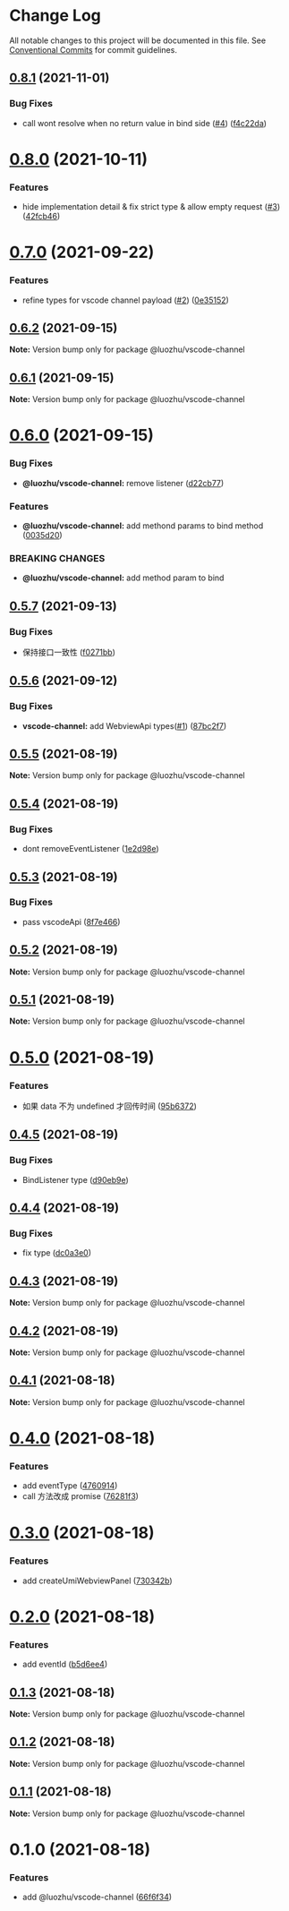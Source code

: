 # Change Log

All notable changes to this project will be documented in this file.
See [Conventional Commits](https://conventionalcommits.org) for commit guidelines.

## [0.8.1](https://github.com/youngjuning/luozhu/compare/@luozhu/vscode-channel@0.8.0...@luozhu/vscode-channel@0.8.1) (2021-11-01)


### Bug Fixes

* call wont resolve when no return value in bind side ([#4](https://github.com/youngjuning/luozhu/issues/4)) ([f4c22da](https://github.com/youngjuning/luozhu/commit/f4c22da0710636df983866475272bf4aa54c9341))





# [0.8.0](https://github.com/youngjuning/luozhu/compare/@luozhu/vscode-channel@0.7.0...@luozhu/vscode-channel@0.8.0) (2021-10-11)


### Features

* hide implementation detail & fix strict type & allow empty request ([#3](https://github.com/youngjuning/luozhu/issues/3)) ([42fcb46](https://github.com/youngjuning/luozhu/commit/42fcb462bf2cd3ccb0d08588d162e596b4808074))





# [0.7.0](https://github.com/youngjuning/luozhu/compare/@luozhu/vscode-channel@0.6.2...@luozhu/vscode-channel@0.7.0) (2021-09-22)


### Features

* refine types for vscode channel payload ([#2](https://github.com/youngjuning/luozhu/issues/2)) ([0e35152](https://github.com/youngjuning/luozhu/commit/0e3515207d6f05af6a22c19e01ff1b2f5697397f))





## [0.6.2](https://github.com/youngjuning/luozhu/compare/@luozhu/vscode-channel@0.6.1...@luozhu/vscode-channel@0.6.2) (2021-09-15)

**Note:** Version bump only for package @luozhu/vscode-channel





## [0.6.1](https://github.com/youngjuning/luozhu/compare/@luozhu/vscode-channel@0.6.0...@luozhu/vscode-channel@0.6.1) (2021-09-15)

**Note:** Version bump only for package @luozhu/vscode-channel





# [0.6.0](https://github.com/youngjuning/luozhu/compare/@luozhu/vscode-channel@0.5.7...@luozhu/vscode-channel@0.6.0) (2021-09-15)


### Bug Fixes

* **@luozhu/vscode-channel:** remove listener ([d22cb77](https://github.com/youngjuning/luozhu/commit/d22cb777e124b20ab122d03b09e58961d75816cd))


### Features

* **@luozhu/vscode-channel:** add methond params to bind method ([0035d20](https://github.com/youngjuning/luozhu/commit/0035d20794b4c9f8c09c4ad83b9aa43ad676ae1c))


### BREAKING CHANGES

* **@luozhu/vscode-channel:** add method param to bind





## [0.5.7](https://github.com/youngjuning/luozhu/compare/@luozhu/vscode-channel@0.5.6...@luozhu/vscode-channel@0.5.7) (2021-09-13)


### Bug Fixes

* 保持接口一致性 ([f0271bb](https://github.com/youngjuning/luozhu/commit/f0271bb4042d15a35f78f1962fa2c96477ccd4ad))





## [0.5.6](https://github.com/youngjuning/luozhu/compare/@luozhu/vscode-channel@0.5.5...@luozhu/vscode-channel@0.5.6) (2021-09-12)


### Bug Fixes

* **vscode-channel:** add WebviewApi types([#1](https://github.com/youngjuning/luozhu/issues/1)) ([87bc2f7](https://github.com/youngjuning/luozhu/commit/87bc2f796e494de6eadb1db8e0a8a31919f778fb))





## [0.5.5](https://github.com/youngjuning/luozhu/compare/@luozhu/vscode-channel@0.5.4...@luozhu/vscode-channel@0.5.5) (2021-08-19)

**Note:** Version bump only for package @luozhu/vscode-channel

## [0.5.4](https://github.com/youngjuning/luozhu/compare/@luozhu/vscode-channel@0.5.3...@luozhu/vscode-channel@0.5.4) (2021-08-19)

### Bug Fixes

- dont removeEventListener ([1e2d98e](https://github.com/youngjuning/luozhu/commit/1e2d98ed1d0f2e3c910f5966eefd77b27aef7354))

## [0.5.3](https://github.com/youngjuning/luozhu/compare/@luozhu/vscode-channel@0.5.2...@luozhu/vscode-channel@0.5.3) (2021-08-19)

### Bug Fixes

- pass vscodeApi ([8f7e466](https://github.com/youngjuning/luozhu/commit/8f7e46608972bbd46237c390e8af7e85f2a219c2))

## [0.5.2](https://github.com/youngjuning/luozhu/compare/@luozhu/vscode-channel@0.5.1...@luozhu/vscode-channel@0.5.2) (2021-08-19)

**Note:** Version bump only for package @luozhu/vscode-channel

## [0.5.1](https://github.com/youngjuning/luozhu/compare/@luozhu/vscode-channel@0.5.0...@luozhu/vscode-channel@0.5.1) (2021-08-19)

**Note:** Version bump only for package @luozhu/vscode-channel

# [0.5.0](https://github.com/youngjuning/luozhu/compare/@luozhu/vscode-channel@0.4.5...@luozhu/vscode-channel@0.5.0) (2021-08-19)

### Features

- 如果 data 不为 undefined 才回传时间 ([95b6372](https://github.com/youngjuning/luozhu/commit/95b6372b8962d8bea657bce0e9d0051a3e570ba0))

## [0.4.5](https://github.com/youngjuning/luozhu/compare/@luozhu/vscode-channel@0.4.4...@luozhu/vscode-channel@0.4.5) (2021-08-19)

### Bug Fixes

- BindListener type ([d90eb9e](https://github.com/youngjuning/luozhu/commit/d90eb9eadf9f4a54103cc5783c6bda51e4127939))

## [0.4.4](https://github.com/youngjuning/luozhu/compare/@luozhu/vscode-channel@0.4.3...@luozhu/vscode-channel@0.4.4) (2021-08-19)

### Bug Fixes

- fix type ([dc0a3e0](https://github.com/youngjuning/luozhu/commit/dc0a3e034baa6aa78a4eab868ec2ffc8e5f487d9))

## [0.4.3](https://github.com/youngjuning/luozhu/compare/@luozhu/vscode-channel@0.4.2...@luozhu/vscode-channel@0.4.3) (2021-08-19)

**Note:** Version bump only for package @luozhu/vscode-channel

## [0.4.2](https://github.com/youngjuning/luozhu/compare/@luozhu/vscode-channel@0.4.1...@luozhu/vscode-channel@0.4.2) (2021-08-19)

**Note:** Version bump only for package @luozhu/vscode-channel

## [0.4.1](https://github.com/youngjuning/luozhu/compare/@luozhu/vscode-channel@0.4.0...@luozhu/vscode-channel@0.4.1) (2021-08-18)

**Note:** Version bump only for package @luozhu/vscode-channel

# [0.4.0](https://github.com/youngjuning/luozhu/compare/@luozhu/vscode-channel@0.3.0...@luozhu/vscode-channel@0.4.0) (2021-08-18)

### Features

- add eventType ([4760914](https://github.com/youngjuning/luozhu/commit/4760914068ab9bb09cbf293f1974f1ea08028624))
- call 方法改成 promise ([76281f3](https://github.com/youngjuning/luozhu/commit/76281f36d57e04123944a52600a5dc8d22217775))

# [0.3.0](https://github.com/youngjuning/luozhu/compare/@luozhu/vscode-channel@0.2.0...@luozhu/vscode-channel@0.3.0) (2021-08-18)

### Features

- add createUmiWebviewPanel ([730342b](https://github.com/youngjuning/luozhu/commit/730342bafabdaf5922b7b25187f795e9ae80917d))

# [0.2.0](https://github.com/youngjuning/luozhu/compare/@luozhu/vscode-channel@0.1.3...@luozhu/vscode-channel@0.2.0) (2021-08-18)

### Features

- add eventId ([b5d6ee4](https://github.com/youngjuning/luozhu/commit/b5d6ee481f9e1b944a84cc18d8e4d4970d8000cd))

## [0.1.3](https://github.com/youngjuning/luozhu/compare/@luozhu/vscode-channel@0.1.2...@luozhu/vscode-channel@0.1.3) (2021-08-18)

**Note:** Version bump only for package @luozhu/vscode-channel

## [0.1.2](https://github.com/youngjuning/luozhu/compare/@luozhu/vscode-channel@0.1.1...@luozhu/vscode-channel@0.1.2) (2021-08-18)

**Note:** Version bump only for package @luozhu/vscode-channel

## [0.1.1](https://github.com/youngjuning/luozhu/compare/@luozhu/vscode-channel@0.1.0...@luozhu/vscode-channel@0.1.1) (2021-08-18)

**Note:** Version bump only for package @luozhu/vscode-channel

# 0.1.0 (2021-08-18)

### Features

- add @luozhu/vscode-channel ([66f6f34](https://github.com/youngjuning/luozhu/commit/66f6f34343a33cbac5ad743b33f3f741d35cea7f))
